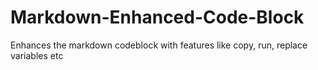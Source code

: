# Markdown-Enhanced-Code-Block
Enhances the markdown codeblock with features like copy, run, replace variables etc
